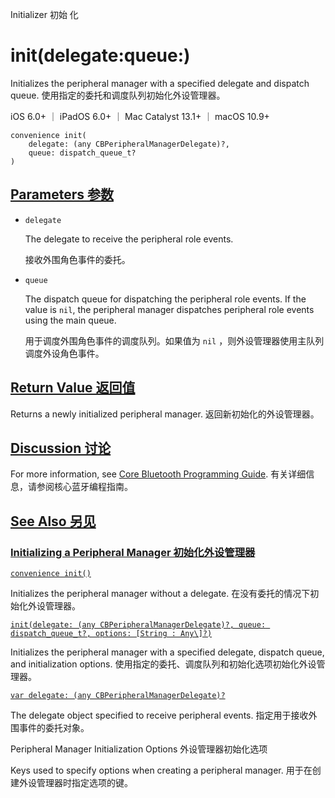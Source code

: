 Initializer 初始 化

# init(delegate:queue:) 

Initializes the peripheral manager with a specified delegate and dispatch queue.
使用指定的委托和调度队列初始化外设管理器。

iOS 6.0+ ｜ iPadOS 6.0+ ｜ Mac Catalyst 13.1+ ｜ macOS 10.9+ 

```
convenience init(
    delegate: (any CBPeripheralManagerDelegate)?,
    queue: dispatch_queue_t?
)
```



## [Parameters 参数](https://developer.apple.com/documentation/corebluetooth/cbperipheralmanager/init(delegate:queue:)#parameters)

- `delegate`

  The delegate to receive the peripheral role events. 

  接收外围角色事件的委托。

- `queue`

  The dispatch queue for dispatching the peripheral role events. If the value is `nil`, the peripheral manager dispatches peripheral role events using the main queue. 

  用于调度外围角色事件的调度队列。如果值为 `nil` ，则外设管理器使用主队列调度外设角色事件。

  

## [Return Value 返回值](https://developer.apple.com/documentation/corebluetooth/cbperipheralmanager/init(delegate:queue:)#return-value)

Returns a newly initialized peripheral manager.
返回新初始化的外设管理器。



## [Discussion 讨论](https://developer.apple.com/documentation/corebluetooth/cbperipheralmanager/init(delegate:queue:)#discussion)

For more information, see [Core Bluetooth Programming Guide](https://developer.apple.com/library/archive/documentation/NetworkingInternetWeb/Conceptual/CoreBluetooth_concepts/AboutCoreBluetooth/Introduction.html#//apple_ref/doc/uid/TP40013257).
有关详细信息，请参阅核心蓝牙编程指南。



## [See Also 另见](https://developer.apple.com/documentation/corebluetooth/cbperipheralmanager/init(delegate:queue:)#see-also)

### [Initializing a Peripheral Manager 初始化外设管理器](https://developer.apple.com/documentation/corebluetooth/cbperipheralmanager/init(delegate:queue:)#Initializing-a-Peripheral-Manager)

[`convenience init()`](https://developer.apple.com/documentation/corebluetooth/cbperipheralmanager/init())

Initializes the peripheral manager without a delegate.
在没有委托的情况下初始化外设管理器。

[`init(delegate: (any CBPeripheralManagerDelegate)?, queue: dispatch_queue_t?, options: [String : Any\]?)`](https://developer.apple.com/documentation/corebluetooth/cbperipheralmanager/init(delegate:queue:options:))

Initializes the peripheral manager with a specified delegate, dispatch queue, and initialization options.
使用指定的委托、调度队列和初始化选项初始化外设管理器。

[`var delegate: (any CBPeripheralManagerDelegate)?`](https://developer.apple.com/documentation/corebluetooth/cbperipheralmanager/delegate)

The delegate object specified to receive peripheral events.
指定用于接收外围事件的委托对象。



Peripheral Manager Initialization Options
外设管理器初始化选项

Keys used to specify options when creating a peripheral manager.
用于在创建外设管理器时指定选项的键。
